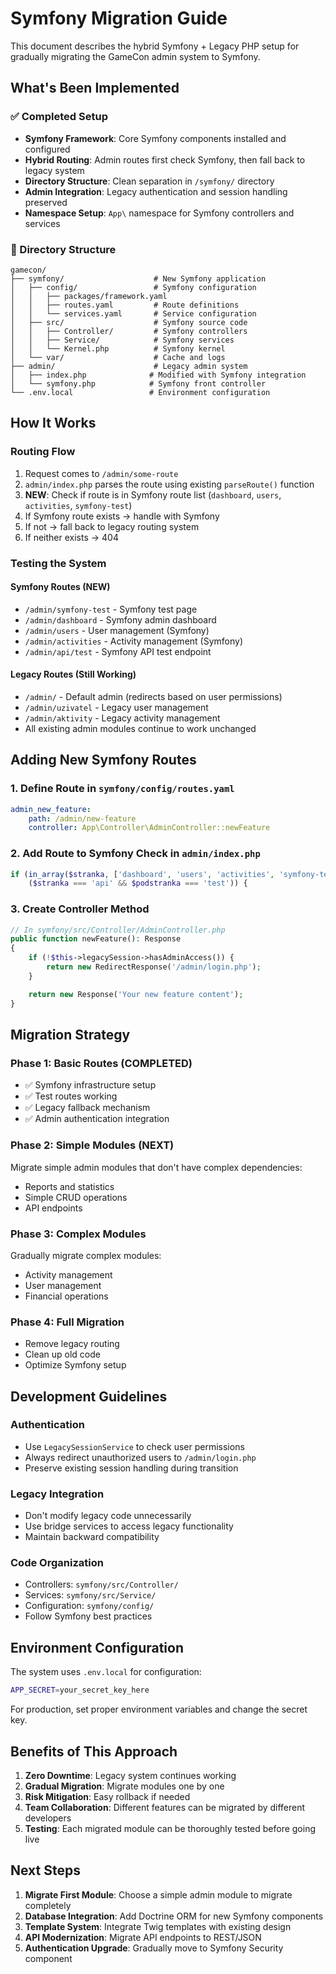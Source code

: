 # Symfony Migration Guide

This document describes the hybrid Symfony + Legacy PHP setup for gradually migrating the GameCon admin system to Symfony.

## What's Been Implemented

### ✅ Completed Setup
- **Symfony Framework**: Core Symfony components installed and configured
- **Hybrid Routing**: Admin routes first check Symfony, then fall back to legacy system
- **Directory Structure**: Clean separation in `/symfony/` directory
- **Admin Integration**: Legacy authentication and session handling preserved
- **Namespace Setup**: `App\` namespace for Symfony controllers and services

### 📁 Directory Structure
```
gamecon/
├── symfony/                    # New Symfony application
│   ├── config/                 # Symfony configuration
│   │   ├── packages/framework.yaml
│   │   ├── routes.yaml         # Route definitions
│   │   └── services.yaml       # Service configuration
│   ├── src/                    # Symfony source code
│   │   ├── Controller/         # Symfony controllers
│   │   ├── Service/            # Symfony services
│   │   └── Kernel.php          # Symfony kernel
│   └── var/                    # Cache and logs
├── admin/                      # Legacy admin system
│   ├── index.php              # Modified with Symfony integration
│   └── symfony.php            # Symfony front controller
└── .env.local                 # Environment configuration
```

## How It Works

### Routing Flow
1. Request comes to `/admin/some-route`
2. `admin/index.php` parses the route using existing `parseRoute()` function
3. **NEW**: Check if route is in Symfony route list (`dashboard`, `users`, `activities`, `symfony-test`)
4. If Symfony route exists → handle with Symfony
5. If not → fall back to legacy routing system
6. If neither exists → 404

### Testing the System

#### Symfony Routes (NEW)
- `/admin/symfony-test` - Symfony test page
- `/admin/dashboard` - Symfony admin dashboard
- `/admin/users` - User management (Symfony)
- `/admin/activities` - Activity management (Symfony)
- `/admin/api/test` - Symfony API test endpoint

#### Legacy Routes (Still Working)
- `/admin/` - Default admin (redirects based on user permissions)
- `/admin/uzivatel` - Legacy user management
- `/admin/aktivity` - Legacy activity management
- All existing admin modules continue to work unchanged

## Adding New Symfony Routes

### 1. Define Route in `symfony/config/routes.yaml`
```yaml
admin_new_feature:
    path: /admin/new-feature
    controller: App\Controller\AdminController::newFeature
```

### 2. Add Route to Symfony Check in `admin/index.php`
```php
if (in_array($stranka, ['dashboard', 'users', 'activities', 'symfony-test', 'new-feature']) ||
    ($stranka === 'api' && $podstranka === 'test')) {
```

### 3. Create Controller Method
```php
// In symfony/src/Controller/AdminController.php
public function newFeature(): Response
{
    if (!$this->legacySession->hasAdminAccess()) {
        return new RedirectResponse('/admin/login.php');
    }

    return new Response('Your new feature content');
}
```

## Migration Strategy

### Phase 1: Basic Routes (COMPLETED)
- ✅ Symfony infrastructure setup
- ✅ Test routes working
- ✅ Legacy fallback mechanism
- ✅ Admin authentication integration

### Phase 2: Simple Modules (NEXT)
Migrate simple admin modules that don't have complex dependencies:
- Reports and statistics
- Simple CRUD operations
- API endpoints

### Phase 3: Complex Modules
Gradually migrate complex modules:
- Activity management
- User management
- Financial operations

### Phase 4: Full Migration
- Remove legacy routing
- Clean up old code
- Optimize Symfony setup

## Development Guidelines

### Authentication
- Use `LegacySessionService` to check user permissions
- Always redirect unauthorized users to `/admin/login.php`
- Preserve existing session handling during transition

### Legacy Integration
- Don't modify legacy code unnecessarily
- Use bridge services to access legacy functionality
- Maintain backward compatibility

### Code Organization
- Controllers: `symfony/src/Controller/`
- Services: `symfony/src/Service/`
- Configuration: `symfony/config/`
- Follow Symfony best practices

## Environment Configuration

The system uses `.env.local` for configuration:
```bash
APP_SECRET=your_secret_key_here
```

For production, set proper environment variables and change the secret key.

## Benefits of This Approach

1. **Zero Downtime**: Legacy system continues working
2. **Gradual Migration**: Migrate modules one by one
3. **Risk Mitigation**: Easy rollback if needed
4. **Team Collaboration**: Different features can be migrated by different developers
5. **Testing**: Each migrated module can be thoroughly tested before going live

## Next Steps

1. **Migrate First Module**: Choose a simple admin module to migrate completely
2. **Database Integration**: Add Doctrine ORM for new Symfony components
3. **Template System**: Integrate Twig templates with existing design
4. **API Modernization**: Migrate API endpoints to REST/JSON
5. **Authentication Upgrade**: Gradually move to Symfony Security component
